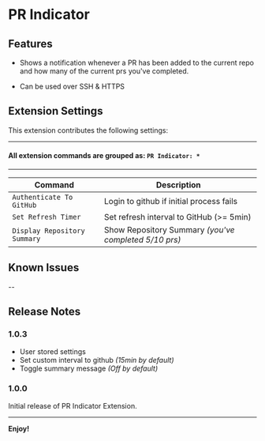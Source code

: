 # PR Indicator

## Features

- Shows a notification whenever a PR has been added to the current repo and how many of the current prs you've completed.

- Can be used over SSH & HTTPS

## Extension Settings

This extension contributes the following settings:

---

#### All extension commands are grouped as: `PR Indicator: *`

---

| Command                      | Description                                           |
| ---------------------------- | ----------------------------------------------------- |
| `Authenticate To GitHub`     | Login to github if initial process fails              |
| `Set Refresh Timer`          | Set refresh interval to GitHub (>= 5min)              |
| `Display Repository Summary` | Show Repository Summary _(you've completed 5/10 prs)_ |

## Known Issues

--

## Release Notes

### 1.0.3

- User stored settings
- Set custom interval to github _(15min by default)_
- Toggle summary message _(Off by default)_

### 1.0.0

Initial release of PR Indicator Extension.

---

**Enjoy!**
